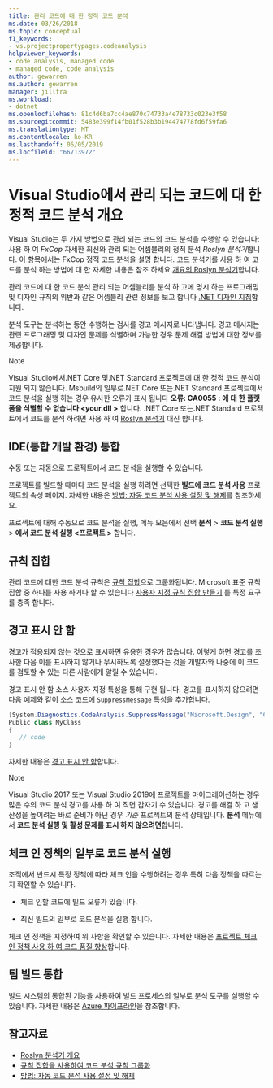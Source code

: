 ```yaml
---
title: 관리 코드에 대 한 정적 코드 분석
ms.date: 03/26/2018
ms.topic: conceptual
f1_keywords:
- vs.projectpropertypages.codeanalysis
helpviewer_keywords:
- code analysis, managed code
- managed code, code analysis
author: gewarren
ms.author: gewarren
manager: jillfra
ms.workload:
- dotnet
ms.openlocfilehash: 81c4d6ba7cc4ae870c74733a4e78733c023e3f58
ms.sourcegitcommit: 5483e399f14fb01f528b3b194474778fd6f59fa6
ms.translationtype: MT
ms.contentlocale: ko-KR
ms.lasthandoff: 06/05/2019
ms.locfileid: "66713972"
---
```

# <a name="overview-of-static-code-analysis-for-managed-code-in-visual-studio"></a>Visual Studio에서 관리 되는 코드에 대 한 정적 코드 분석 개요

Visual Studio는 두 가지 방법으로 관리 되는 코드의 코드 분석을 수행할 수 있습니다: 사용 하 여 *FxCop* 자세한 최신와 관리 되는 어셈블리의 정적 분석 *Roslyn 분석기*합니다. 이 항목에서는 FxCop 정적 코드 분석을 설명 합니다. 코드 분석기를 사용 하 여 코드를 분석 하는 방법에 대 한 자세한 내용은 참조 하세요 [개요의 Roslyn 분석기](../code-quality/roslyn-analyzers-overview.md)합니다.

관리 코드에 대 한 코드 분석 관리 되는 어셈블리를 분석 하 고에 명시 하는 프로그래밍 및 디자인 규칙의 위반과 같은 어셈블리 관련 정보를 보고 합니다 [.NET 디자인 지침](/dotnet/standard/design-guidelines/)합니다.

분석 도구는 분석하는 동안 수행하는 검사를 경고 메시지로 나타냅니다. 경고 메시지는 관련 프로그래밍 및 디자인 문제를 식별하며 가능한 경우 문제 해결 방법에 대한 정보를 제공합니다.

> [!NOTE]
> Visual Studio에서.NET Core 및.NET Standard 프로젝트에 대 한 정적 코드 분석이 지원 되지 않습니다. Msbuild의 일부로.NET Core 또는.NET Standard 프로젝트에서 코드 분석을 실행 하는 경우 유사한 오류가 표시 됩니다 **오류: CA0055 : 에 대 한 플랫폼을 식별할 수 없습니다 \<your.dll >** 합니다. .NET Core 또는.NET Standard 프로젝트에서 코드를 분석 하려면 사용 하 여 [Roslyn 분석기](../code-quality/roslyn-analyzers-overview.md) 대신 합니다.

## <a name="ide-integrated-development-environment-integration"></a>IDE(통합 개발 환경) 통합

수동 또는 자동으로 프로젝트에서 코드 분석을 실행할 수 있습니다.

프로젝트를 빌드할 때마다 코드 분석을 실행 하려면 선택한 **빌드에 코드 분석 사용** 프로젝트의 속성 페이지. 자세한 내용은 [방법: 자동 코드 분석 사용 설정 및 해제](../code-quality/how-to-enable-and-disable-automatic-code-analysis-for-managed-code.md)를 참조하세요.

프로젝트에 대해 수동으로 코드 분석을 실행, 메뉴 모음에서 선택 **분석** > **코드 분석 실행** > **에서 코드 분석 실행 \<프로젝트 >** 합니다.

## <a name="rule-sets"></a>규칙 집합

관리 코드에 대한 코드 분석 규칙은 [규칙 집합](../code-quality/using-rule-sets-to-group-code-analysis-rules.md)으로 그룹화됩니다. Microsoft 표준 규칙 집합 중 하나를 사용 하거나 할 수 있습니다 [사용자 지정 규칙 집합 만들기](../code-quality/how-to-create-a-custom-rule-set.md) 를 특정 요구를 충족 합니다.

## <a name="suppress-warnings"></a>경고 표시 안 함

경고가 적용되지 않는 것으로 표시하면 유용한 경우가 많습니다. 이렇게 하면 경고를 조사한 다음 이를 표시하지 않거나 무시하도록 설정했다는 것을 개발자와 나중에 이 코드를 검토할 수 있는 다른 사람에게 알릴 수 있습니다.

경고 표시 안 함 소스 사용자 지정 특성을 통해 구현 됩니다. 경고를 표시하지 않으려면 다음 예제와 같이 소스 코드에 `SuppressMessage` 특성을 추가합니다.

```csharp
[System.Diagnostics.CodeAnalysis.SuppressMessage("Microsoft.Design", "CA1039:ListsAreStrongTyped")]
Public class MyClass
{
   // code
}
```

자세한 내용은 [경고 표시 안 함](../code-quality/in-source-suppression-overview.md)합니다.

> [!NOTE]
> Visual Studio 2017 또는 Visual Studio 2019에 프로젝트를 마이그레이션하는 경우 많은 수의 코드 분석 경고를 사용 하 여 직면 갑자기 수 있습니다. 경고를 해결 하 고 생산성을 높이려는 바로 준비가 아닌 경우 *기준* 프로젝트의 분석 상태입니다. **분석** 메뉴에서 **코드 분석 실행 및 활성 문제를 표시 하지 않으려면**합니다.

## <a name="run-code-analysis-as-part-of-check-in-policy"></a>체크 인 정책의 일부로 코드 분석 실행

조직에서 반드시 특정 정책에 따라 체크 인을 수행하려는 경우 특히 다음 정책을 따르는지 확인할 수 있습니다.

- 체크 인할 코드에 빌드 오류가 있습니다.

- 최신 빌드의 일부로 코드 분석을 실행 합니다.

체크 인 정책을 지정하여 위 사항을 확인할 수 있습니다. 자세한 내용은 [프로젝트 체크 인 정책 사용 하 여 코드 품질 향상](../code-quality/how-to-create-or-update-standard-code-analysis-check-in-policies.md)합니다.

## <a name="team-build-integration"></a>팀 빌드 통합

빌드 시스템의 통합된 기능을 사용하여 빌드 프로세스의 일부로 분석 도구를 실행할 수 있습니다. 자세한 내용은 [Azure 파이프라인](/azure/devops/pipelines/index?view=vsts)을 참조합니다.

## <a name="see-also"></a>참고자료

- [Roslyn 분석기 개요](../code-quality/roslyn-analyzers-overview.md)
- [규칙 집합을 사용하여 코드 분석 규칙 그룹화](../code-quality/using-rule-sets-to-group-code-analysis-rules.md)
- [방법: 자동 코드 분석 사용 설정 및 해제](../code-quality/how-to-enable-and-disable-automatic-code-analysis-for-managed-code.md)
